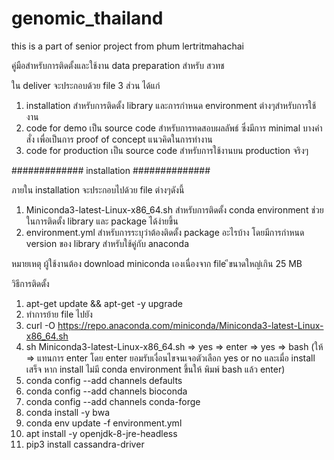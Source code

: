# genomic_thailand
this is a part of senior project from phum lertritmahachai

คู่มือสำหรับการติดตั้งและใช้งาน data preparation สำหรับ สวทช

ใน deliver จะประกอบด้วย file 3 ส่วน ได้แก่

1) installation สำหรับการติดตั้ง library และการกำหนด environment ต่างๆสำหรับการใช้งาน
2) code for demo เป็น source code สำหรับการทดสอบผลลัพธ์ ซึ่งมีการ minimal บางคำสั่ง เพื่อเป็นการ proof of concept แนวคิดในการทำงาน
3) code for production เป็น source code สำหรับการใช้งานบน production จริงๆ

############# installation ##############

ภายใน installation จะประกอบไปด้วย file ต่างๆดังนี้
1) Miniconda3-latest-Linux-x86_64.sh	สำหรับการติดตั้ง conda environment ช่วยในการติดตั้ง library และ package ได้ง่ายขึ้น
2) environment.yml			สำหรับการระบุว่าต้องติดตั้ง package อะไรบ้าง โดยมีการกำหนด version ของ library สำหรับใช้คู่กับ anaconda

หมายเหตุ ผู้ใช้งานต้อง download miniconda เองเนื่องจาก file ีขนาดใหญ่เกิน 25 MB

วิธีการติดตั้ง
1) apt-get update && apt-get -y upgrade
2) ทำการย้าย file ไปยัง
2) curl -O https://repo.anaconda.com/miniconda/Miniconda3-latest-Linux-x86_64.sh
3) sh Miniconda3-latest-Linux-x86_64.sh => yes => enter => yes => bash (ให้ => แทนการ enter โดย enter ยอมรับเงื่อนไขจนเจอตัวเลือก yes or no และเมื่อ install เสร็จ หาก install ไม่มี conda environment ขึ้นให้ พิมพ์ bash แล้ว enter)
4) conda config --add channels defaults
5) conda config --add channels bioconda
6) conda config --add channels conda-forge
7) conda install -y bwa
8) conda env update -f environment.yml
9) apt install -y openjdk-8-jre-headless 
10) pip3 install cassandra-driver
